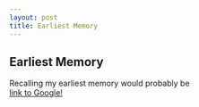 ```yaml
---
layout: post
title: Earliest Memory 
---
```


## Earliest Memory 

 Recalling my earliest memory would probably be    
 [link to Google!](http://google.com)
 
